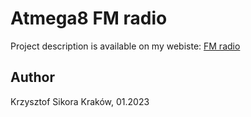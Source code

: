 # Atmega8 FM radio
Project description is available on my webiste: [FM radio](https://411568.github.io/projects/atmega_fm_radio/)


## Author
Krzysztof Sikora
Kraków, 01.2023
